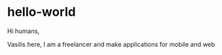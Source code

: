 # hello-world

Hi humans,

Vasilis here, I am a freelancer and make applications for mobile and web

